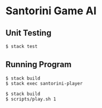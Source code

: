 # Santorini Game AI

## Unit Testing

```
$ stack test
```


## Running Program

```
$ stack build
$ stack exec santorini-player
```

```
$ stack build
$ scripts/play.sh 1
```

